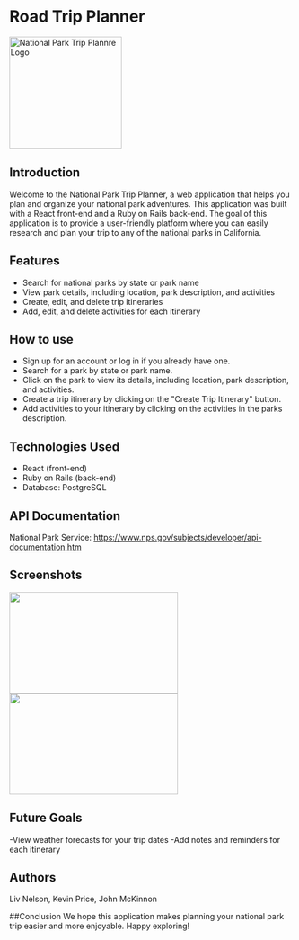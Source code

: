 # Road Trip Planner
<img src='https://liv-creative.com/wp-content/uploads/2023/02/national-park-trip-planner.png' alt='National Park Trip Plannre Logo' width=200 />

## Introduction
Welcome to the National Park Trip Planner, a web application that helps you plan and organize your national park adventures. This application was built with a React front-end and a Ruby on Rails back-end. The goal of this application is to provide a user-friendly platform where you can easily research and plan your trip to any of the national parks in California.

## Features
- Search for national parks by state or park name
- View park details, including location, park description, and activities
- Create, edit, and delete trip itineraries
- Add, edit, and delete activities for each itinerary


## How to use
- Sign up for an account or log in if you already have one.
- Search for a park by state or park name.
- Click on the park to view its details, including location, park description, and activities.
- Create a trip itinerary by clicking on the "Create Trip Itinerary" button.
- Add activities to your itinerary by clicking on the activities in the parks description.

## Technologies Used
- React (front-end)
- Ruby on Rails (back-end)
- Database: PostgreSQL

## API Documentation
National Park Service: https://www.nps.gov/subjects/developer/api-documentation.htm

## Screenshots
<img src='https://liv-creative.com/wp-content/uploads/2023/02/National-Park-Road-Trip-Planner.png' width='300' height='180'> <img src='https://liv-creative.com/wp-content/uploads/2023/02/natl-park-2.png' width='300' height='180'>

## Future Goals
-View weather forecasts for your trip dates
-Add notes and reminders for each itinerary

## Authors
Liv Nelson, Kevin Price, John McKinnon

##Conclusion
We hope this application makes planning your national park trip easier and more enjoyable. Happy exploring!
